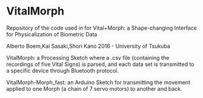 # VitalMorph

Repository of the code used in for Vital+Morph: a Shape-changing Interface for Physicalization of Biometric Data

Alberto Boem,Kai Sasaki,Shori Kano
2016 - University of Tsukuba

VitalMorph: a Processing Sketch where a .csv file (containing the recordings of five Vital Signs) is parsed, and each data set is transmitted to a specific device through Bluetooth protocol.

VitalMorph-Morph_fast: an Arduino Sketch for transmitting the movement applied to one Morph (a chain of 7 servo motors) to another and back.
